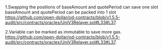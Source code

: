 1.Swapping the positions of baseAmount and quotePeriod can save one slot
baseAmount and quotePeriod  can be packed into 1 slot 
https://github.com/open-dollar/od-contracts/blob/v1.5.5-audit/src/contracts/oracles/UniV3Relayer.sol#L33#L37.

2.Variable can be marked as immutable to save more gas.
https://github.com/open-dollar/od-contracts/blob/v1.5.5-audit/src/contracts/oracles/UniV3Relayer.sol#L33#L37.